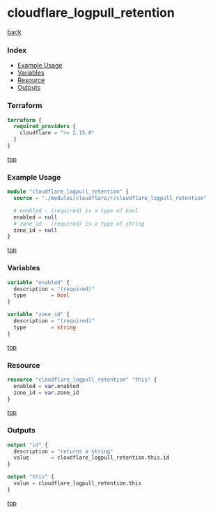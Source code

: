 # cloudflare_logpull_retention

[back](../cloudflare.md)

### Index

- [Example Usage](#example-usage)
- [Variables](#variables)
- [Resource](#resource)
- [Outputs](#outputs)

### Terraform

```terraform
terraform {
  required_providers {
    cloudflare = ">= 2.15.0"
  }
}
```

[top](#index)

### Example Usage

```terraform
module "cloudflare_logpull_retention" {
  source = "./modules/cloudflare/r/cloudflare_logpull_retention"

  # enabled - (required) is a type of bool
  enabled = null
  # zone_id - (required) is a type of string
  zone_id = null
}
```

[top](#index)

### Variables

```terraform
variable "enabled" {
  description = "(required)"
  type        = bool
}

variable "zone_id" {
  description = "(required)"
  type        = string
}
```

[top](#index)

### Resource

```terraform
resource "cloudflare_logpull_retention" "this" {
  enabled = var.enabled
  zone_id = var.zone_id
}
```

[top](#index)

### Outputs

```terraform
output "id" {
  description = "returns a string"
  value       = cloudflare_logpull_retention.this.id
}

output "this" {
  value = cloudflare_logpull_retention.this
}
```

[top](#index)